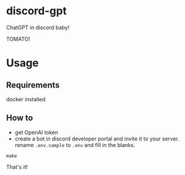 # discord-gpt
ChatGPT in discord baby!

TOMATO!

# Usage
## Requirements
docker installed
## How to
* get OpenAI token
* create a bot in discord developer portal and invite it to your server.  
rename `.env.sample` to `.env` and fill in the blanks.  
```
make
```
That's it!
